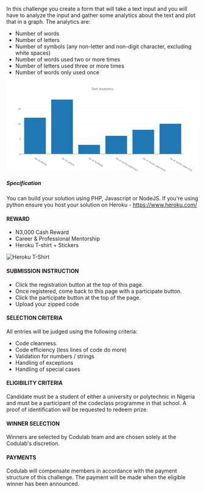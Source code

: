 In this challenge you create a form that will take a text input and you will have to analyze the input and gather some analytics about the text and plot that in a graph. The analytics are:

* Number of words
* Number of letters
* Number of symbols (any non-letter and non-digit character, excluding white spaces)
* Number of words used two or more times
* Number of letters used three or more times
* Number of words only used once

![Sample Graph](https://github.com/Codulab/codeclass-challenges/raw/master/text-analytics/graph.png)

##### Specification
You can build your solution using PHP, Javascript or NodeJS. If you're using python ensure you host your solution on Heroku - https://www.heroku.com/

#### REWARD
* N3,000 Cash Reward
* Career & Professional Mentorship
* Heroku T-shirt + Stickers

![Heroku T-Shirt](http://i.picresize.com/images/2016/08/01/IupJg.jpg)


#### SUBMISSION INSTRUCTION 
* Click the registration button at the top of this page.
* Once registered, come back to this page with a participate button.
* Click the participate button at the top of the page.
* Upload your zipped code


#### SELECTION CRITERIA
All entries will be judged using the following criteria:
* Code cleanness.
* Code efficiency (less lines of code do more)
* Validation for numbers / strings
* Handling of exceptions
* Handling of special cases


#### ELIGIBILITY CRITERIA
Candidate must be a student of either a university or polytechnic in Nigeria and must be a participant of the codeclass programme in that school. A proof of identification will be requested to redeem prize.

#### WINNER SELECTION
Winners are selected by Codulab team and are chosen solely at the Codulab's discretion. 

#### PAYMENTS
Codulab will compensate members in accordance with the payment structure of this challenge. The payment will be made when the eligible winner has been announced.